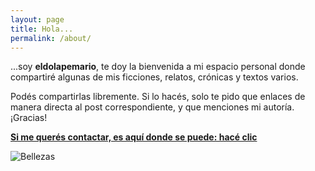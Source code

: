 ```yaml
---
layout: page
title: Hola...
permalink: /about/
---
```

...soy **eldolapemario**, te doy la bienvenida a mi espacio personal donde compartiré algunas de mis ficciones, relatos, crónicas y textos varios.

Podés compartirlas libremente.
Si lo hacés, solo te pido que enlaces de manera directa al post correspondiente, y que menciones mi autoría. ¡Gracias!

**[Si me querés contactar, es aquí donde se puede: hacé clic](mailto:eldolapemario@gmail.com)**


![Bellezas](https://c.pxhere.com/photos/2c/41/writing_stood_old_black_write_manually_a_stop_machine_rheinmetall_soemmerda-1323676.jpg!d)

